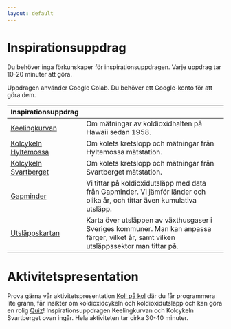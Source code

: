 ```yaml
---
layout: default
---
```

# Inspirationsuppdrag

Du behöver inga förkunskaper för inspirationsuppdragen. Varje uppdrag tar 10-20 minuter att göra.

Uppdragen använder Google Colab. Du behöver ett Google-konto för att göra dem.

|Inspirationsuppdrag||
|:-------|----------------|
|[Keelingkurvan](exercises/co2/keeling_inspiration.md)|Om mätningar av koldioxidhalten på Hawaii sedan 1958.|
|[Kolcykeln Hyltemossa](https://colab.research.google.com/github/lunduniversity/schoolprog-satellite/blob/master/exercises/kolcykeln_enkel/kolcykeln_htm.ipynb)|Om kolets kretslopp och mätningar från Hyltemossa mätstation.|
|[Kolcykeln Svartberget](exercises/kolcykeln_enkel/kolcykeln_svb.md)|Om kolets kretslopp och mätningar från Svartberget mätstation.|
|[Gapminder](https://colab.research.google.com/github/lunduniversity/schoolprog-satellite/blob/master/exercises/gapminder/gapminder2.ipynb)|Vi tittar på koldioxidutsläpp med data från Gapminder. Vi jämför länder och olika år, och tittar även kumulativa utsläpp.|
|[Utsläppskartan](https://colab.research.google.com/github/lunduniversity/schoolprog-satellite/blob/master/exercises/emission_map/utslappskartan2.ipynb)|Karta över utsläppen av växthusgaser i Sveriges kommuner. Man kan anpassa färger, vilket år, samt vilken utsläppssektor man tittar på.|

# Aktivitetspresentation

Prova gärna vår aktivitetspresentation
[Koll på kol](https://docs.google.com/presentation/d/1zIb77mNY2zLDaWUqs3IE2PvppxPZyTYJm_C_aYoWiyw/present)
där du får programmera lite grann, får insikter om koldioxidcykeln och koldioxidutsläpp och kan göra en rolig [Quiz](exercises/quiz/co2_quiz/kollpakol.md)! Inspirationsuppdragen Keelingkurvan och Kolcykeln Svartberget ovan ingår. Hela aktiviteten tar cirka 30-40 minuter.

